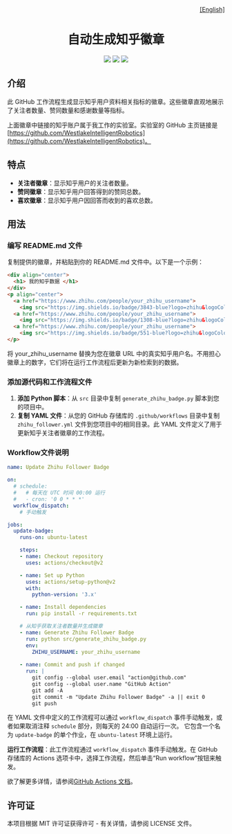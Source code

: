 <div align="right">
  <a href="README.md">
    [English]
  </a>
</div>

<div align="center">
  <h1> 自动生成知乎徽章 </h1>
</div>
<p align="center">
  <a href="https://www.zhihu.com/people/kong-zhong-ji-qi-ren-qian-yan">
    <img src="https://img.shields.io/badge/3843-blue?logo=zhihu&logoColor=blue&label=Follower&labelColor=white&color=blue"></a>
  <a href="https://www.zhihu.com/people/kong-zhong-ji-qi-ren-qian-yan">
    <img src="https://img.shields.io/badge/1308-blue?logo=zhihu&logoColor=blue&label=Voteup&labelColor=white&color=blue"></a>
  <a href="https://www.zhihu.com/people/kong-zhong-ji-qi-ren-qian-yan">
    <img src="https://img.shields.io/badge/551-blue?logo=zhihu&logoColor=blue&label=Thanked&labelColor=white&color=blue"></a>
</p>

## 介绍

此 GitHub 工作流程生成显示知乎用户资料相关指标的徽章。这些徽章直观地展示了关注者数量、赞同数量和感谢数量等指标。

上面徽章中链接的知乎账户属于我工作的实验室。实验室的 GitHub 主页链接是 [https://github.com/WestlakeIntelligentRobotics](https://github.com/WestlakeIntelligentRobotics)。

## 特点

- **关注者徽章**：显示知乎用户的关注者数量。
- **赞同徽章**：显示知乎用户回答得到的赞同总数。
- **喜欢徽章**：显示知乎用户因回答而收到的喜欢总数。

## 用法

### 编写 README.md 文件

复制提供的徽章，并粘贴到你的 README.md 文件中。以下是一个示例：


```markdown
<div align="center">
  <h1> 我的知乎数据 </h1>
</div>
<p align="center">
  <a href="https://www.zhihu.com/people/your_zhihu_username">
    <img src="https://img.shields.io/badge/3843-blue?logo=zhihu&logoColor=blue&label=Follower&labelColor=white&color=blue"></a>
  <a href="https://www.zhihu.com/people/your_zhihu_username">
    <img src="https://img.shields.io/badge/1308-blue?logo=zhihu&logoColor=blue&label=Voteup&labelColor=white&color=blue"></a>
  <a href="https://www.zhihu.com/people/your_zhihu_username">
    <img src="https://img.shields.io/badge/551-blue?logo=zhihu&logoColor=blue&label=Thanked&labelColor=white&color=blue"></a>
</p>
```

将 your_zhihu_username 替换为您在徽章 URL 中的真实知乎用户名。不用担心徽章上的数字，它们将在运行工作流程后更新为新检索到的数据。

### 添加源代码和工作流程文件

1. **添加 Python 脚本**：从 `src` 目录中复制 `generate_zhihu_badge.py` 脚本到您的项目中。
2. **复制 YAML 文件**：从您的 GitHub 存储库的 `.github/workflows` 目录中复制 `zhihu_follower.yml` 文件到您项目中的相同目录。此 YAML 文件定义了用于更新知乎关注者徽章的工作流程。


### Workflow文件说明

```yaml
name: Update Zhihu Follower Badge

on:
  # schedule:
  #   # 每天在 UTC 时间 00:00 运行
  #   - cron: '0 0 * * *'
  workflow_dispatch:
    # 手动触发

jobs:
  update-badge:
    runs-on: ubuntu-latest

    steps:
    - name: Checkout repository
      uses: actions/checkout@v2

    - name: Set up Python
      uses: actions/setup-python@v2
      with:
        python-version: '3.x'

    - name: Install dependencies
      run: pip install -r requirements.txt

    # 从知乎获取关注者数量并生成徽章
    - name: Generate Zhihu Follower Badge
      run: python src/generate_zhihu_badge.py
      env:
        ZHIHU_USERNAME: your_zhihu_username
      
    - name: Commit and push if changed
      run: |
        git config --global user.email "action@github.com"
        git config --global user.name "GitHub Action"
        git add -A
        git commit -m "Update Zhihu Follower Badge" -a || exit 0
        git push

```

在 YAML 文件中定义的工作流程可以通过 `workflow_dispatch` 事件手动触发，或者如果取消注释 `schedule` 部分，则每天的 24:00 自动运行一次。 它包含一个名为 `update-badge` 的单个作业，在 `ubuntu-latest` 环境上运行。

**运行工作流程**：此工作流程通过 `workflow_dispatch` 事件手动触发。在 GitHub 存储库的 Actions 选项卡中，选择工作流程，然后单击“Run workflow”按钮来触发。

欲了解更多详情，请参阅[GitHub Actions 文档](https://docs.github.com/en/actions)。

## 许可证

本项目根据 MIT 许可证获得许可 - 有关详情，请参阅 LICENSE 文件。